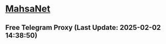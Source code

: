 
# [MahsaNet](https://t.me/mahsa_net)
## Free Telegram Proxy (Last Update: 2025-02-02 14:38:50)

    